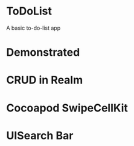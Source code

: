# ToDoList
A basic to-do-list app
 #  Demonstrated
# CRUD in Realm
# Cocoapod SwipeCellKit
# UISearch Bar
